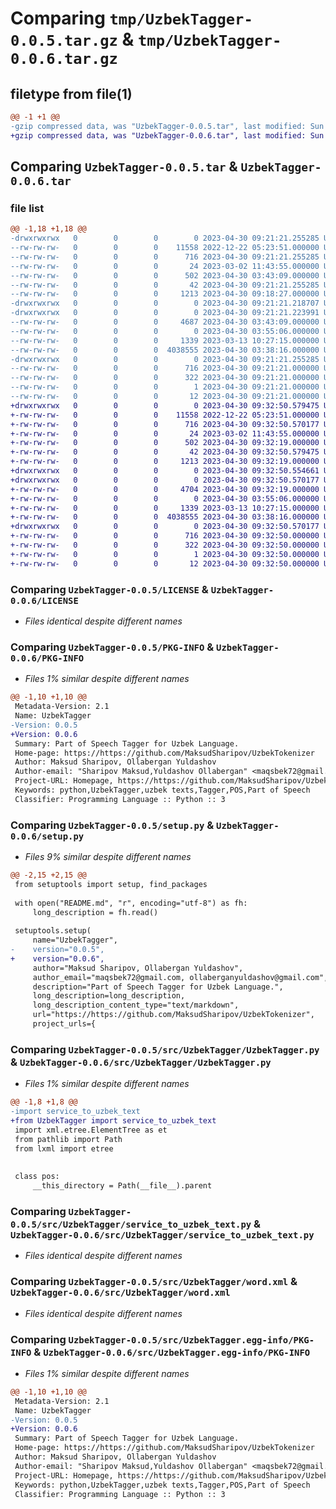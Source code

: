 # Comparing `tmp/UzbekTagger-0.0.5.tar.gz` & `tmp/UzbekTagger-0.0.6.tar.gz`

## filetype from file(1)

```diff
@@ -1 +1 @@
-gzip compressed data, was "UzbekTagger-0.0.5.tar", last modified: Sun Apr 30 09:21:21 2023, max compression
+gzip compressed data, was "UzbekTagger-0.0.6.tar", last modified: Sun Apr 30 09:32:50 2023, max compression
```

## Comparing `UzbekTagger-0.0.5.tar` & `UzbekTagger-0.0.6.tar`

### file list

```diff
@@ -1,18 +1,18 @@
-drwxrwxrwx   0        0        0        0 2023-04-30 09:21:21.255285 UzbekTagger-0.0.5/
--rw-rw-rw-   0        0        0    11558 2022-12-22 05:23:51.000000 UzbekTagger-0.0.5/LICENSE
--rw-rw-rw-   0        0        0      716 2023-04-30 09:21:21.255285 UzbekTagger-0.0.5/PKG-INFO
--rw-rw-rw-   0        0        0       24 2023-03-02 11:43:55.000000 UzbekTagger-0.0.5/README.md
--rw-rw-rw-   0        0        0      502 2023-04-30 03:43:09.000000 UzbekTagger-0.0.5/pyproject.toml
--rw-rw-rw-   0        0        0       42 2023-04-30 09:21:21.255285 UzbekTagger-0.0.5/setup.cfg
--rw-rw-rw-   0        0        0     1213 2023-04-30 09:18:27.000000 UzbekTagger-0.0.5/setup.py
-drwxrwxrwx   0        0        0        0 2023-04-30 09:21:21.218707 UzbekTagger-0.0.5/src/
-drwxrwxrwx   0        0        0        0 2023-04-30 09:21:21.223991 UzbekTagger-0.0.5/src/UzbekTagger/
--rw-rw-rw-   0        0        0     4687 2023-04-30 03:43:09.000000 UzbekTagger-0.0.5/src/UzbekTagger/UzbekTagger.py
--rw-rw-rw-   0        0        0        0 2023-04-30 03:55:06.000000 UzbekTagger-0.0.5/src/UzbekTagger/__init__.py
--rw-rw-rw-   0        0        0     1339 2023-03-13 10:27:15.000000 UzbekTagger-0.0.5/src/UzbekTagger/service_to_uzbek_text.py
--rw-rw-rw-   0        0        0  4038555 2023-04-30 03:38:16.000000 UzbekTagger-0.0.5/src/UzbekTagger/word.xml
-drwxrwxrwx   0        0        0        0 2023-04-30 09:21:21.255285 UzbekTagger-0.0.5/src/UzbekTagger.egg-info/
--rw-rw-rw-   0        0        0      716 2023-04-30 09:21:21.000000 UzbekTagger-0.0.5/src/UzbekTagger.egg-info/PKG-INFO
--rw-rw-rw-   0        0        0      322 2023-04-30 09:21:21.000000 UzbekTagger-0.0.5/src/UzbekTagger.egg-info/SOURCES.txt
--rw-rw-rw-   0        0        0        1 2023-04-30 09:21:21.000000 UzbekTagger-0.0.5/src/UzbekTagger.egg-info/dependency_links.txt
--rw-rw-rw-   0        0        0       12 2023-04-30 09:21:21.000000 UzbekTagger-0.0.5/src/UzbekTagger.egg-info/top_level.txt
+drwxrwxrwx   0        0        0        0 2023-04-30 09:32:50.579475 UzbekTagger-0.0.6/
+-rw-rw-rw-   0        0        0    11558 2022-12-22 05:23:51.000000 UzbekTagger-0.0.6/LICENSE
+-rw-rw-rw-   0        0        0      716 2023-04-30 09:32:50.570177 UzbekTagger-0.0.6/PKG-INFO
+-rw-rw-rw-   0        0        0       24 2023-03-02 11:43:55.000000 UzbekTagger-0.0.6/README.md
+-rw-rw-rw-   0        0        0      502 2023-04-30 09:32:19.000000 UzbekTagger-0.0.6/pyproject.toml
+-rw-rw-rw-   0        0        0       42 2023-04-30 09:32:50.579475 UzbekTagger-0.0.6/setup.cfg
+-rw-rw-rw-   0        0        0     1213 2023-04-30 09:32:19.000000 UzbekTagger-0.0.6/setup.py
+drwxrwxrwx   0        0        0        0 2023-04-30 09:32:50.554661 UzbekTagger-0.0.6/src/
+drwxrwxrwx   0        0        0        0 2023-04-30 09:32:50.570177 UzbekTagger-0.0.6/src/UzbekTagger/
+-rw-rw-rw-   0        0        0     4704 2023-04-30 09:32:19.000000 UzbekTagger-0.0.6/src/UzbekTagger/UzbekTagger.py
+-rw-rw-rw-   0        0        0        0 2023-04-30 03:55:06.000000 UzbekTagger-0.0.6/src/UzbekTagger/__init__.py
+-rw-rw-rw-   0        0        0     1339 2023-03-13 10:27:15.000000 UzbekTagger-0.0.6/src/UzbekTagger/service_to_uzbek_text.py
+-rw-rw-rw-   0        0        0  4038555 2023-04-30 03:38:16.000000 UzbekTagger-0.0.6/src/UzbekTagger/word.xml
+drwxrwxrwx   0        0        0        0 2023-04-30 09:32:50.570177 UzbekTagger-0.0.6/src/UzbekTagger.egg-info/
+-rw-rw-rw-   0        0        0      716 2023-04-30 09:32:50.000000 UzbekTagger-0.0.6/src/UzbekTagger.egg-info/PKG-INFO
+-rw-rw-rw-   0        0        0      322 2023-04-30 09:32:50.000000 UzbekTagger-0.0.6/src/UzbekTagger.egg-info/SOURCES.txt
+-rw-rw-rw-   0        0        0        1 2023-04-30 09:32:50.000000 UzbekTagger-0.0.6/src/UzbekTagger.egg-info/dependency_links.txt
+-rw-rw-rw-   0        0        0       12 2023-04-30 09:32:50.000000 UzbekTagger-0.0.6/src/UzbekTagger.egg-info/top_level.txt
```

### Comparing `UzbekTagger-0.0.5/LICENSE` & `UzbekTagger-0.0.6/LICENSE`

 * *Files identical despite different names*

### Comparing `UzbekTagger-0.0.5/PKG-INFO` & `UzbekTagger-0.0.6/PKG-INFO`

 * *Files 1% similar despite different names*

```diff
@@ -1,10 +1,10 @@
 Metadata-Version: 2.1
 Name: UzbekTagger
-Version: 0.0.5
+Version: 0.0.6
 Summary: Part of Speech Tagger for Uzbek Language.
 Home-page: https://https://github.com/MaksudSharipov/UzbekTokenizer
 Author: Maksud Sharipov, Ollabergan Yuldashov
 Author-email: "Sharipov Maksud,Yuldashov Ollabergan" <maqsbek72@gmail.com>
 Project-URL: Homepage, https://https://github.com/MaksudSharipov/UzbekTokenizer
 Keywords: python,UzbekTagger,uzbek texts,Tagger,POS,Part of Speech
 Classifier: Programming Language :: Python :: 3
```

### Comparing `UzbekTagger-0.0.5/setup.py` & `UzbekTagger-0.0.6/setup.py`

 * *Files 9% similar despite different names*

```diff
@@ -2,15 +2,15 @@
 from setuptools import setup, find_packages
 
 with open("README.md", "r", encoding="utf-8") as fh:
     long_description = fh.read()
 
 setuptools.setup(
     name="UzbekTagger",
-    version="0.0.5",
+    version="0.0.6",
     author="Maksud Sharipov, Ollabergan Yuldashov",
     author_email="maqsbek72@gmail.com, ollaberganyuldashov@gmail.com",
     description="Part of Speech Tagger for Uzbek Language.",
     long_description=long_description,
     long_description_content_type="text/markdown",
     url="https://https://github.com/MaksudSharipov/UzbekTokenizer",
     project_urls={
```

### Comparing `UzbekTagger-0.0.5/src/UzbekTagger/UzbekTagger.py` & `UzbekTagger-0.0.6/src/UzbekTagger/UzbekTagger.py`

 * *Files 1% similar despite different names*

```diff
@@ -1,8 +1,8 @@
-import service_to_uzbek_text
+from UzbekTagger import service_to_uzbek_text
 import xml.etree.ElementTree as et
 from pathlib import Path
 from lxml import etree
 
 
 class pos:
     __this_directory = Path(__file__).parent
```

### Comparing `UzbekTagger-0.0.5/src/UzbekTagger/service_to_uzbek_text.py` & `UzbekTagger-0.0.6/src/UzbekTagger/service_to_uzbek_text.py`

 * *Files identical despite different names*

### Comparing `UzbekTagger-0.0.5/src/UzbekTagger/word.xml` & `UzbekTagger-0.0.6/src/UzbekTagger/word.xml`

 * *Files identical despite different names*

### Comparing `UzbekTagger-0.0.5/src/UzbekTagger.egg-info/PKG-INFO` & `UzbekTagger-0.0.6/src/UzbekTagger.egg-info/PKG-INFO`

 * *Files 1% similar despite different names*

```diff
@@ -1,10 +1,10 @@
 Metadata-Version: 2.1
 Name: UzbekTagger
-Version: 0.0.5
+Version: 0.0.6
 Summary: Part of Speech Tagger for Uzbek Language.
 Home-page: https://https://github.com/MaksudSharipov/UzbekTokenizer
 Author: Maksud Sharipov, Ollabergan Yuldashov
 Author-email: "Sharipov Maksud,Yuldashov Ollabergan" <maqsbek72@gmail.com>
 Project-URL: Homepage, https://https://github.com/MaksudSharipov/UzbekTokenizer
 Keywords: python,UzbekTagger,uzbek texts,Tagger,POS,Part of Speech
 Classifier: Programming Language :: Python :: 3
```

